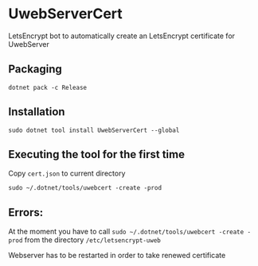 # UwebServerCert
LetsEncrypt bot to automatically create an LetsEncrypt certificate for UwebServer

## Packaging
```
dotnet pack -c Release
```

## Installation
```
sudo dotnet tool install UwebServerCert --global
```

## Executing the tool for the first time

Copy ```cert.json``` to current directory

```
sudo ~/.dotnet/tools/uwebcert -create -prod
``` 
## Errors:
At the moment you have to call ```sudo ~/.dotnet/tools/uwebcert -create -prod``` from the directory ```/etc/letsencrypt-uweb```

Webserver has to be restarted in order to take renewed certificate

